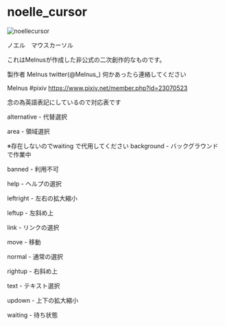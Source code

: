 # noelle_cursor


![noellecursor](https://user-images.githubusercontent.com/39730642/153744308-cdedb3a8-be6d-43fb-9ffc-ed320b78bef8.png)


ノエル　マウスカーソル

これはMelnusが作成した非公式の二次創作的なものです。


製作者
Melnus
twitter(@Melnus_)
何かあったら連絡してください

Melnus #pixiv https://www.pixiv.net/member.php?id=23070523

念の為英語表記にしているので対応表です

alternative	-	代替選択

area		-	領域選択


※存在しないのでwaiting で代用してください
background	-	バックグラウンドで作業中

banned		-	利用不可

help		-	ヘルプの選択

leftright	-	左右の拡大縮小

leftup		-	左斜め上

link		-	リンクの選択

move		-	移動

normal		-	通常の選択

rightup		-	右斜め上

text		-	テキスト選択

updown		-	上下の拡大縮小

waiting		-	待ち状態
